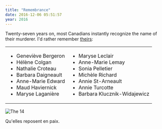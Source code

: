 ```yaml
---
title: "Remembrance"
date: 2016-12-06 05:51:57
year: 2016
---
```

<p>
  Twenty-seven years on,
  most Canadians instantly recognize the name of their murderer.
  I'd rather remember <a href="http://en.wikipedia.org/wiki/%C3%89cole_Polytechnique_massacre">theirs</a>:
</p>
<table border="0">
<tbody>
<tr>
<td valign="top">
<ul>
	<li>Geneviève Bergeron</li>
	<li>H&eacute;lène Colgan</li>
	<li>Nathalie Croteau</li>
	<li>Barbara Daigneault</li>
	<li>Anne-Marie Edward</li>
	<li>Maud Haviernick</li>
	<li>Maryse Laganière</li>
</ul>
</td>
<td valign="top">
<ul>
	<li>Maryse Leclair</li>
	<li>Anne-Marie Lemay</li>
	<li>Sonia Pelletier</li>
	<li>Michèle Richard</li>
	<li>Annie St-Arneault</li>
	<li>Annie Turcotte</li>
	<li>Barbara Klucznik-Widajewicz</li>
</ul>
</td>
</tr>
</tbody></table>
<p>
  <img src="{{site.github.url}}/files/2016/12/montreal.jpg" alt="The 14" />
</p>
<p>
  Qu'elles reposent en paix.
</p>
